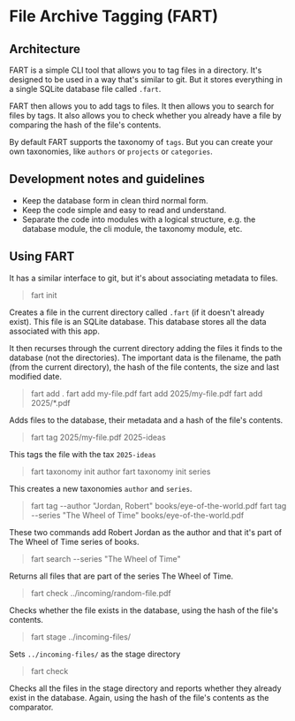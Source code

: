 # File Archive Tagging (FART)

## Architecture

FART is a simple CLI tool that allows you to tag files in a directory. It's designed to be used in a way that's similar to git. But it stores everything in a single SQLite database file called `.fart`.

FART then allows you to add tags to files. It then allows you to search for files by tags. It also allows you to check whether you already have a file by comparing the hash of the file's contents.

By default FART supports the taxonomy of `tags`. But you can create your own taxonomies, like `authors` or `projects` or `categories`.

## Development notes and guidelines

* Keep the database form in clean third normal form.
* Keep the code simple and easy to read and understand.
* Separate the code into modules with a logical structure, e.g. the database module, the cli module, the taxonomy module, etc.


## Using FART

It has a similar interface to git, but it's about associating metadata to files.

> fart init

Creates a file in the current directory called  `.fart` (if it doesn't already exist). This file is an SQLite database. This database stores all the data associated with this app.

It then recurses through the current directory adding the files it finds to the database (not the directories). The important data is the filename, the path (from the current directory), the hash of the file contents, the size and last modified date.

> fart add .
> fart add my-file.pdf
> fart add 2025/my-file.pdf
> fart add 2025/*.pdf

Adds files to the database, their metadata and a hash of the file's contents.

> fart tag 2025/my-file.pdf 2025-ideas

This tags the file with the tax `2025-ideas`

> fart taxonomy init author
> fart taxonomy init series

This creates a new taxonomies `author` and `series`.

> fart tag --author "Jordan, Robert" books/eye-of-the-world.pdf
> fart tag --series "The Wheel of Time" books/eye-of-the-world.pdf

These two commands add Robert Jordan as the author and that it's part of The Wheel of Time series of books.

> fart search --series "The Wheel of Time"

Returns all files that are part of the series The Wheel of Time.

> fart check ../incoming/random-file.pdf

Checks whether the file exists in the database, using the hash of the file's contents.

> fart stage ../incoming-files/

Sets `../incoming-files/` as the stage directory

> fart check

Checks all the files in the stage directory and reports whether they already exist in the database. Again, using the hash of the file's contents as the comparator.

